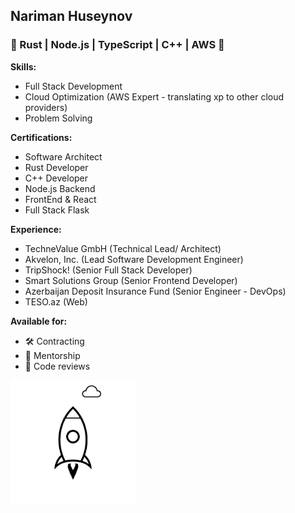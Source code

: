 ## Nariman Huseynov

### 🦀 Rust | Node.js | TypeScript | C++ | AWS 🚀

**Skills:** 
- Full Stack Development
- Cloud Optimization (AWS Expert - translating xp to other cloud providers)
- Problem Solving  

**Certifications:**  
- Software Architect
- Rust Developer
- C++ Developer
- Node.js Backend
- FrontEnd & React
- Full Stack Flask

**Experience:**  
- TechneValue GmbH (Technical Lead/ Architect)
- Akvelon, Inc. (Lead Software Development Engineer)  
- TripShock! (Senior Full Stack Developer)  
- Smart Solutions Group (Senior Frontend Developer)  
- Azerbaijan Deposit Insurance Fund (Senior Engineer - DevOps)  
- TESO.az (Web)  

**Available for:**
- 🛠️ Contracting
- 🤝 Mentorship
- 📝 Code reviews

<!--   ![coding](./giphy.gif) -->
  <!-- ![code](./code.gif)-->
<!-- ![js code](./js.gif) -->
<!-- ![space man on the rocket](./stationaryspaceman.gif) -->
<!-- ![rocket](./rocket.gif) -->

<img
src="https://github.com/hnariman/hnariman/blob/master/rocket.gif"
alt="rocket"
height="200"
width="200"
/>
<!-- <img
src="https://github.com/hnariman/hnariman/blob/master/stationaryspaceman.gif"
alt="happy spaceman"
height="200"
width="266"
/> -->
